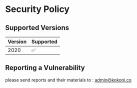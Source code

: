 # Security Policy

## Supported Versions

| Version | Supported          |
| ------- | ------------------ |
| 2020    | :white_check_mark: |

## Reporting a Vulnerability

please send reports and their materials to : admin@kokoni.co

